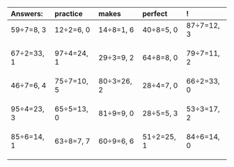 | Answers: | practice | makes | perfect | ! |
| :--- | :--- | :--- | :--- | :--- |
| 59÷7=8, 3 | 12÷2=6, 0 | 14÷8=1, 6 | 40÷8=5, 0 | 87÷7=12, 3 | 
|   |   |   |   |   | 
|   |   |   |   |   | 
|   |   |   |   |   | 
| 67÷2=33, 1 | 97÷4=24, 1 | 29÷3=9, 2 | 64÷8=8, 0 | 79÷7=11, 2 | 
|   |   |   |   |   | 
|   |   |   |   |   | 
|   |   |   |   |   | 
| 46÷7=6, 4 | 75÷7=10, 5 | 80÷3=26, 2 | 28÷4=7, 0 | 66÷2=33, 0 | 
|   |   |   |   |   | 
|   |   |   |   |   | 
|   |   |   |   |   | 
| 95÷4=23, 3 | 65÷5=13, 0 | 81÷9=9, 0 | 28÷5=5, 3 | 53÷3=17, 2 | 
|   |   |   |   |   | 
|   |   |   |   |   | 
|   |   |   |   |   | 
| 85÷6=14, 1 | 63÷8=7, 7 | 60÷9=6, 6 | 51÷2=25, 1 | 84÷6=14, 0 | 
|   |   |   |   |   | 
|   |   |   |   |   | 
|   |   |   |   |   | 
